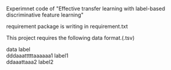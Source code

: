 Experimnet code of "Effective transfer learning with label-based discriminative feature learning"

requirement package is writing in requirement.txt

This project requires the following data format.(.tsv)

  data  label  
  dddaaatttttaaaaaa1  label1  
  ddaaattaaa2  label2  

